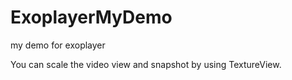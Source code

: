 # ExoplayerMyDemo
my demo for exoplayer

You can scale the video view and snapshot by using TextureView.
